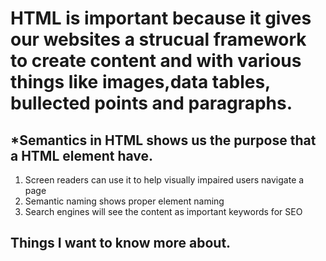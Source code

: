 # HTML is important because it gives our websites a strucual framework to create content and with various things like images,data tables, bullected points and paragraphs.

## *Semantics in HTML shows us the purpose that a HTML element have. 
1. Screen readers can use it to help visually impaired users navigate a page
2. Semantic naming shows proper element naming
3. Search engines will see the content as important keywords for SEO

## Things I want to know more about.
